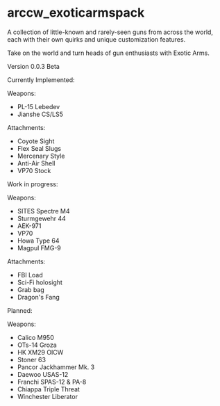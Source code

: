 # arccw_exoticarmspack
A collection of little-known and rarely-seen guns from across the world, each with their own quirks and unique customization features. 

Take on the world and turn heads of gun enthusiasts with Exotic Arms.



Version 0.0.3 Beta


Currently Implemented:

Weapons:

- PL-15 Lebedev
- Jianshe CS/LS5

Attachments:

- Coyote Sight 
- Flex Seal Slugs
- Mercenary Style
- Anti-Air Shell
- VP70 Stock

Work in progress:

Weapons:

- SITES Spectre M4
- Sturmgewehr 44
- AEK-971
- VP70
- Howa Type 64 
- Magpul FMG-9

Attachments:

- FBI Load
- Sci-Fi holosight
- Grab bag
- Dragon's Fang

Planned:

Weapons:

- Calico M950
- OTs-14 Groza
- HK XM29 OICW
- Stoner 63
- Pancor Jackhammer Mk. 3
- Daewoo USAS-12
- Franchi SPAS-12 & PA-8
- Chiappa Triple Threat
- Winchester Liberator
